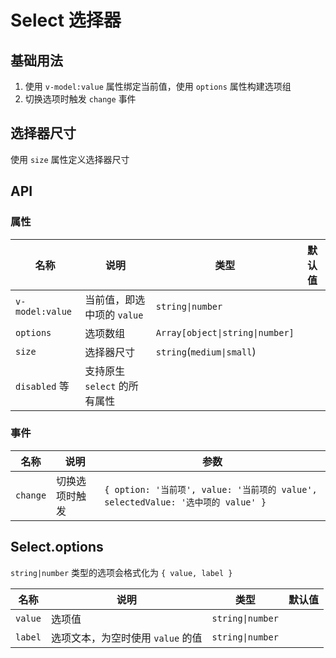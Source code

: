 # Select 选择器

## 基础用法

1. 使用 `v-model:value` 属性绑定当前值，使用 `options` 属性构建选项组
2. 切换选项时触发 `change` 事件

<preview path="./demos/basic.vue"></preview>

<!--@include: @/component/@parts/props-native.md-->

<preview path="./demos/native.vue"></preview>

## 选择器尺寸

使用 `size` 属性定义选择器尺寸

<preview path="./demos/size.vue"></preview>

## API

### 属性

| 名称            | 说明                         | 类型                            | 默认值 |
| --------------- | ---------------------------- | ------------------------------- | ------ |
| `v-model:value` | 当前值，即选中项的 `value`   | `string\|number`                |        |
| `options`       | 选项数组                     | `Array[object\|string\|number]` |        |
| `size`          | 选择器尺寸                   | `string`(`medium\|small`)       |        |
| `disabled` 等   | 支持原生 `select` 的所有属性 |                                 |        |

### 事件

| 名称     | 说明           | 参数                                                                             |
| -------- | -------------- | -------------------------------------------------------------------------------- |
| `change` | 切换选项时触发 | `{ option: '当前项', value: '当前项的 value', selectedValue: '选中项的 value' }` |

## Select.options

`string|number` 类型的选项会格式化为 `{ value, label }`

| 名称    | 说明                              | 类型             | 默认值 |
| ------- | --------------------------------- | ---------------- | ------ |
| `value` | 选项值                            | `string\|number` |        |
| `label` | 选项文本，为空时使用 `value` 的值 | `string\|number` |        |
